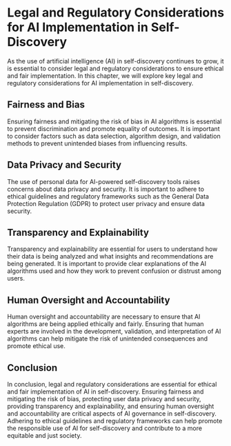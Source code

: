 Legal and Regulatory Considerations for AI Implementation in Self-Discovery
===================================================================================================================================

As the use of artificial intelligence (AI) in self-discovery continues to grow, it is essential to consider legal and regulatory considerations to ensure ethical and fair implementation. In this chapter, we will explore key legal and regulatory considerations for AI implementation in self-discovery.

Fairness and Bias
-----------------

Ensuring fairness and mitigating the risk of bias in AI algorithms is essential to prevent discrimination and promote equality of outcomes. It is important to consider factors such as data selection, algorithm design, and validation methods to prevent unintended biases from influencing results.

Data Privacy and Security
-------------------------

The use of personal data for AI-powered self-discovery tools raises concerns about data privacy and security. It is important to adhere to ethical guidelines and regulatory frameworks such as the General Data Protection Regulation (GDPR) to protect user privacy and ensure data security.

Transparency and Explainability
-------------------------------

Transparency and explainability are essential for users to understand how their data is being analyzed and what insights and recommendations are being generated. It is important to provide clear explanations of the AI algorithms used and how they work to prevent confusion or distrust among users.

Human Oversight and Accountability
----------------------------------

Human oversight and accountability are necessary to ensure that AI algorithms are being applied ethically and fairly. Ensuring that human experts are involved in the development, validation, and interpretation of AI algorithms can help mitigate the risk of unintended consequences and promote ethical use.

Conclusion
----------

In conclusion, legal and regulatory considerations are essential for ethical and fair implementation of AI in self-discovery. Ensuring fairness and mitigating the risk of bias, protecting user data privacy and security, providing transparency and explainability, and ensuring human oversight and accountability are critical aspects of AI governance in self-discovery. Adhering to ethical guidelines and regulatory frameworks can help promote the responsible use of AI for self-discovery and contribute to a more equitable and just society.
